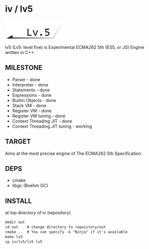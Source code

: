 # iv / lv5
![lv5](https://github.com/Constellation/iv/raw/master/doc/lv5.png)

lv5 (Lv5: level five) is Experimental ECMA262 5th (ES5, or JS) Engine written in C++.

## MILESTONE

+ Parser - done
+ Interpreter - done
+ Statements - done
+ Expressions - done
+ Builtin Objects - done
+ Stack VM - done
+ Register VM - done
+ Register VM tuning - done
+ Context Threading JIT - done
+ Context Threading JIT tuning - working

## TARGET
Aims at the most precise engine of The ECMA262 5th Specification.

## DEPS

+ cmake
+ libgc (Boehm GC)

## INSTALL

at top directory of iv (repository)

    mkdir out
    cd out    # change directory to repository/out
    cmake ..  # You can specify -G "Ninja" if it's available
    make lv5
    cp iv/lv5/lv5 lv5


